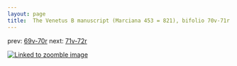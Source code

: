 ```yaml
---
layout: page
title:  The Venetus B manuscript (Marciana 453 = 821), bifolio 70v-71r
---
```


prev: [69v-70r](../69v-70r/) next: [71v-72r](../71v-72r/)



[![Linked to zoomble image](http://www.homermultitext.org/iipsrv?IIIF=/project/homer/pyramidal/deepzoom/hmt/vbbifolio/v1/vb_70v_71r.tif/full/2000,/0/default.jpg)](http://www.homermultitext.org/ict2/?urn=urn:cite2:hmt:vbbifolio.v1:vb_70v_71r)

